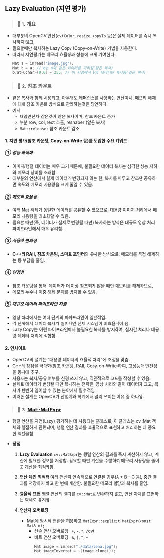 ## Lazy Evaluation (지연 평가)

> ### 📄 1. 개요
* 대부분의 OpenCV 연산(`cvtColor`, `resize`, `copyTo` 등)은 실제 데이터를 즉시 복사하지 않고,
* 필요할때만 복사하는 Lazy Copy (Copy-on-Write) 기법을 사용한다.
* 따라서 지연평가는 메모리 효율성과 성능에 크게 기여한다.
  ```cpp
  Mat a = imread("image.jpg");
  Mat b = a; // b는 a와 같은 데이터를 가리킴(얕은 복사)
  b.at<uchar>(0,0) = 255; // 이 시점에서 b의 데이터만 복사됨(깊은 복사)
  ```

> ### 📄 2. 참조 카운트

* 얕은 복사와 함께 사용되고, 아무래도 레퍼런스를 사용하는 연산이니,
메모리 해제에 대해 참조 카운트 방식으로 관리하는것은 당연하다.
* 예시
  * 대입연산자 같은것이 얕은 복사이며, 참조 카운트 증가
  * 부분 row, col, rect 추출, reshaper (얕은 복사)
  * `Mat::release` : 참조 카운트 감소

#### 1. 지연 평가(참조 카운팅, Copy-on-Write 등)를 도입한 주요 키워드

##### ① 성능 최적화
* 이미지/행렬 데이터는 매우 크기 때문에, 불필요한 데이터 복사는 심각한 성능 저하와 메모리 낭비를 초래함.
* 대부분의 연산에서 실제 데이터가 변경되지 않는 한, 복사를 미루고 참조만 공유하면 속도와 메모리 사용량을 크게 줄일 수 있음.

##### ② 메모리 효율성
* 여러 Mat 객체가 동일한 데이터를 공유할 수 있으므로, 대용량 이미지 처리에서 메모리 사용량을 최소화할 수 있음.
* 필요할 때만(즉, 데이터가 실제로 변경될 때만) 복사하는 방식은 대규모 영상 처리 파이프라인에서 매우 유리함.

##### ③ 사용자 편의성

* **C++의 RAII, 참조 카운팅, 스마트 포인터**와 유사한 방식으로, 메모리를 직접 해제하는 등 부담을 줄임.

##### ④ 안정성
* 참조 카운팅을 통해, 데이터가 더 이상 참조되지 않을 때만 메모리를 해제하므로,
* 메모리 누수나 이중 해제 문제를 방지할 수 있음.

##### ⑤ 대규모 데이터 파이프라인 지원
* 영상 처리에서는 여러 단계의 파이프라인이 일반적임.
* 각 단계에서 데이터 복사가 일어나면 전체 시스템이 비효율적이 됨.
* Lazy Copy는 이런 파이프라인에서 불필요한 복사를 방지하여, 실시간 처리나 대용량 데이터 처리에 적합함.

#### 2. 인사이트

* OpenCV의 설계는 "대용량 데이터의 효율적 처리"에 초점을 맞춤.
* C++의 장점을 극대화(참조 카운팅, RAII, Copy-on-Write)하여, 고성능과 안전성을 동시에 추구.
* 사용자는 복사/공유 여부를 신경 쓰지 않고, 직관적으로 코드를 작성할 수 있음.
* 실제로 데이터가 변경될 때만 복사하는 전략은, 영상 처리와 같이 데이터가 크고, 복사가 빈번히 일어날 수 있는 분야에서 필수적임.
* 이러한 설계는 OpenCV가 산업계와 학계에서 널리 쓰이는 이유 중 하나임.


> ### 📄 3. [Mat::MatExpr](https://docs.opencv.org/4.x/d1/d10/classcv_1_1MatExpr.html)

* 행렬 연산을 지연(Lazy) 평가하는 데 사용되는 클래스로,
이 클래스는 cv::Mat 객체와 밀접하게 관련되며, 행렬 연산 결과를 효율적으로 표현하고 처리하는 데 중요한 역할을함

* **장점**
  1. **Lazy Evaluation**
  `cv::MatExpr`는 행렬 연산의 결과를 즉시 계산하지 않고, 계산에 필요한 정보를 저장함.
  필요할 때만 계산을 수행하여 메모리 사용량을 줄이고 계산을 최적화함.

  2. **연산 체인 최적화**
  여러 연산이 연속적으로 연결된 경우(A + B - C 등), 중간 결과를 저장하지 않고 한 번에 계산함.
  불필요한 메모리 할당과 복사를 줄임.

  3. **효율적 표현**
  행렬 연산의 결과를 `cv::Mat`로 변환하지 않고, 연산 자체를 표현하는 객체로 유지함.

  4. **연산자 오버로딩**
     * Mat에 암시적 변환을 허용하고 `MatExpr::explicit MatExpr(const Mat& m);`
        * 산술 연산 오버로딩 : `+`, `-`, `*`, `/`cvt
        * 비트 연산 오버로딩 : `&`, `|`, `^`, `~`
            ```cpp
            Mat image = imread("./data/lena.jpg");
            Mat imageInverted = ~(image.clone());
            ```
